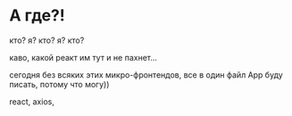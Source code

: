 # А где?!
кто? я? кто? я? кто?


каво, какой реакт им тут и не пахнет...


сегодня без всяких этих микро-фронтендов, все в один файл App буду писать, потому что могу))

react, axios, 
